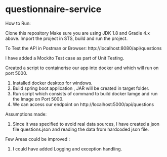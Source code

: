 # questionnaire-service
How to Run:

Clone this repository
Make sure you are using JDK 1.8 and Gradle 4.x above.
Import the project in STS, build and run the project.

To Test the API in Postman or Browser:
http://localhost:8080/api/questions

I have added a Mockito Test case as part of Unit Testing.

Created a script to containerise our app into docker and which will run on port 5000. 
1. Installed docker desktop for windows.
2. Build spring boot application , JAR will be created in target folder.
3. Run script which consists of command to build docker Iamge and run the Image on Port 5000.
4. We can access our endpoint on http://localhost:5000/api/questions

Assumptions made:

1. Since it was specified to avoid real data sources, I have created a json file questions.json and reading the data from hardcoded json file.

Few Areas could be improved :

1. I could have added Logging and exception handling.

   
   
